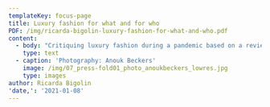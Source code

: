 ```yaml
---
templateKey: focus-page
title: Luxury fashion for what and for who
PDF: /img/ricarda-bigolin-luxury-fashion-for-what-and-who.pdf
content:
  - body: "Critiquing luxury fashion during a pandemic based on a review _Press & Fold: Notes on making and doing fashion_,\r Issue #1 Luxury."
    type: text
  - caption: 'Photography: Anouk Beckers'
    image: /img/07_press-fold01_photo_anoukbeckers_lowres.jpg
    type: images
author: Ricarda Bigolin
'date,': '2021-01-08'
---
```


